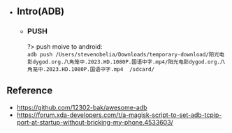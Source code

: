 * ## Intro(ADB)

    + ### PUSH

        ?> push moive to android: 
        <br>`adb push /Users/stevenobelia/Downloads/temporary-download/阳光电影dygod.org.八角笼中.2023.HD.1080P.国语中字.mp4/阳光电影dygod.org.八角笼中.2023.HD.1080P.国语中字.mp4  /sdcard/`

## Reference
* https://github.com/12302-bak/awesome-adb
* https://forum.xda-developers.com/t/a-magisk-script-to-set-adb-tcpip-port-at-startup-without-bricking-my-phone.4533603/